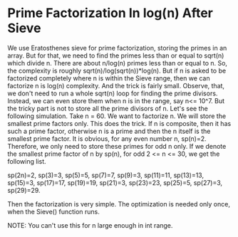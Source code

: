 # Prime Factorization In log(n) After Sieve

We use Eratosthenes sieve for prime factorization, storing the primes in an array. But for that, we need to find the primes less than or equal to sqrt(n) which divide n. There are about n/log(n) primes less than or equal to n. So, the complexity is roughly sqrt(n)/log(sqrt(n))*log(n). But if n is asked to be factorized completely where n is within the Sieve range, then we can factorize n is log(n) complexity. And the trick is fairly small. Observe, that, we don't need to run a whole sqrt(n) loop for finding the prime divisors. Instead, we can even store them when n is in the range, say n<= 10^7. But the tricky part is not to store all the prime divisors of n. Let's see the following simulation. Take n = 60. We want to factorize n. We will store the smallest prime factors only. This does the trick. If n is composite, then it has such a prime factor, otherwise n is a prime and then the n itself is the smallest prime factor. It is obvious, for any even number n, sp(n)=2. Therefore, we only need to store these primes for odd n only. If we denote the smallest prime factor of n by sp(n), for odd 2 <= n <= 30, we get the following list.

sp(2n)=2, sp(3)=3, sp(5)=5, sp(7)=7, sp(9)=3, sp(11)=11, sp(13)=13, sp(15)=3, sp(17)=17, sp(19)=19, sp(21)=3, sp(23)=23, sp(25)=5, sp(27)=3, sp(29)=29.

Then the factorization is very simple. The optimization is needed only once, when the Sieve() function runs.


NOTE: You can't use this for n large enough in int range.
